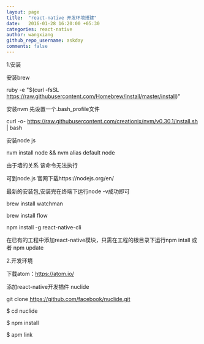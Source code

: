 ```yaml
---
layout: page
title:  "react-native 开发环境搭建"
date:   2016-01-28 16:20:00 +05:30
categories: react-native
author: wangxiang
github_repo_username: askday
comments: false
---
```


1.安装

安装brew

ruby -e "$(curl -fsSL https://raw.githubusercontent.com/Homebrew/install/master/install)"

安装nvm 先设置一个.bash_profile文件

curl -o- https://raw.githubusercontent.com/creationix/nvm/v0.30.1/install.sh | bash

安装node js

nvm install node && nvm alias default node

由于墙的关系 该命令无法执行

可到node.js 官网下载https://nodejs.org/en/

最新的安装包,安装完在终端下运行node -v成功即可

brew install watchman

brew install flow

npm install -g react-native-cli

在已有的工程中添加react-native模块，只需在工程的根目录下运行npm intall 或者 npm update

2.开发环境

下载atom：https://atom.io/

添加react-native开发插件 nuclide

git clone https://github.com/facebook/nuclide.git

$ cd nuclide

$ npm install

$ apm link


<br/>
<br/>
<br/>
<br/>
